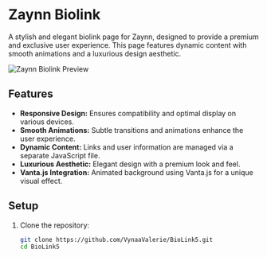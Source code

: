 # Zaynn Biolink

A stylish and elegant biolink page for Zaynn, designed to provide a premium and exclusive user experience. This page features dynamic content with smooth animations and a luxurious design aesthetic.

![Zaynn Biolink Preview](https://telegra.ph/file/7c26c82e95a70793283c8.jpg)

## Features

- **Responsive Design:** Ensures compatibility and optimal display on various devices.
- **Smooth Animations:** Subtle transitions and animations enhance the user experience.
- **Dynamic Content:** Links and user information are managed via a separate JavaScript file.
- **Luxurious Aesthetic:** Elegant design with a premium look and feel.
- **Vanta.js Integration:** Animated background using Vanta.js for a unique visual effect.

## Setup

1. Clone the repository:
   ```bash
   git clone https://github.com/VynaaValerie/BioLink5.git
   cd BioLink5
